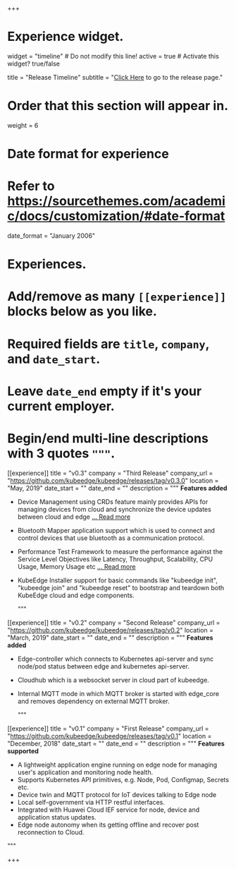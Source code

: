 +++
# Experience widget.
widget = "timeline"  # Do not modify this line!
active = true  # Activate this widget? true/false

title = "Release Timeline"
subtitle = "[Click Here](https://github.com/kubeedge/kubeedge/releases) to go to the release page."

# Order that this section will appear in.
weight = 6

# Date format for experience
#   Refer to https://sourcethemes.com/academic/docs/customization/#date-format
date_format = "January 2006"

# Experiences.
#   Add/remove as many `[[experience]]` blocks below as you like.
#   Required fields are `title`, `company`, and `date_start`.
#   Leave `date_end` empty if it's your current employer.
#   Begin/end multi-line descriptions with 3 quotes `"""`.
[[experience]]
  title = "v0.3"
  company = "Third Release"
  company_url = "https://github.com/kubeedge/kubeedge/releases/tag/v0.3.0"
  location = "May, 2019"
  date_start = ""
  date_end = ""
  description = """
**Features added**  

- Device Management using CRDs feature mainly provides APIs for managing devices from cloud and synchronize the device updates between cloud and edge <a href='https://github.com/kubeedge/kubeedge/blob/master/docs/proposals/device-crd.md' target="_blank">&hellip; Read more</a>
- Bluetooth Mapper application support which is used to connect and control devices that use bluetooth as a communication protocol.
- Performance Test Framework to measure the performance against the Service Level Objectives like Latency, Throughput, Scalability, CPU Usage, Memory Usage etc <a href='https://github.com/kubeedge/kubeedge/blob/master/docs/proposals/perf.md' target="_blank">&hellip; Read more</a>
- KubeEdge Installer support for basic commands like "kubeedge init", "kubeedge join" and "kubeedge reset" to bootstrap and teardown both KubeEdge cloud and edge components. 

  """

[[experience]]
  title = "v0.2"
  company = "Second Release"
  company_url = "https://github.com/kubeedge/kubeedge/releases/tag/v0.2"
  location = "March, 2019"
  date_start = ""
  date_end = ""
  description = """
**Features added**  

- Edge-controller which connects to Kubernetes api-server and sync node/pod status between edge and kubernetes api-server.
- Cloudhub which is a websocket server in cloud part of kubeedge.
- Internal MQTT mode in which MQTT broker is started with edge_core and removes dependency on external MQTT broker. 

  """

[[experience]]
  title = "v0.1"
  company = "First Release"
  company_url = "https://github.com/kubeedge/kubeedge/releases/tag/v0.1"
  location = "December, 2018"
  date_start = ""
  date_end = ""
  description = """
**Features supported**  

- A lightweight application engine running on edge node for managing user's application and monitoring node health.
- Supports Kubernetes API primitives, e.g. Node, Pod, Configmap, Secrets etc.
- Device twin and MQTT protocol for IoT devices talking to Edge node
- Local self-government via HTTP restful interfaces.
- Integrated with Huawei Cloud IEF service for node, device and application status updates.
- Edge node autonomy when its getting offline and recover post reconnection to Cloud.  

"""

+++
